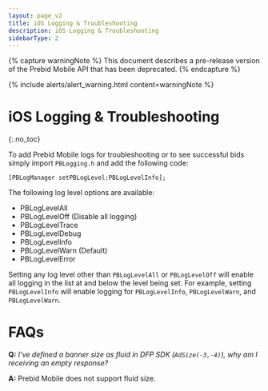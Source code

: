 ```yaml
---
layout: page_v2
title: iOS Logging & Troubleshooting
description: iOS Logging & Troubleshooting
sidebarType: 2
---
```


{% capture warningNote %}
This document describes a pre-release version of the Prebid Mobile API that has been deprecated. 
{% endcapture %}

{% include alerts/alert_warning.html content=warningNote %}

# iOS Logging & Troubleshooting
{:.no_toc}

To add Prebid Mobile logs for troubleshooting or to see successful bids simply import `PBLogging.h` and add the following code:

```objc
[PBLogManager setPBLogLevel:PBLogLevelInfo];
```

The following log level options are available:

- PBLogLevelAll
- PBLogLevelOff (Disable all logging)
- PBLogLevelTrace
- PBLogLevelDebug
- PBLogLevelInfo
- PBLogLevelWarn (Default)
- PBLogLevelError

Setting any log level other than `PBLogLevelAll` or `PBLogLevelOff` will enable all logging in the list at and below the level being set. For example, setting `PBLogLevelInfo` will enable logging for `PBLogLevelInfo`, `PBLogLevelWarn`, and `PBLogLevelWarn`.

# FAQs

**Q:** *I've defined a banner size as fluid in DFP SDK (`AdSize(-3,-4)`), why am I receiving an empty response?*

**A:** Prebid Mobile does not support fluid size.


